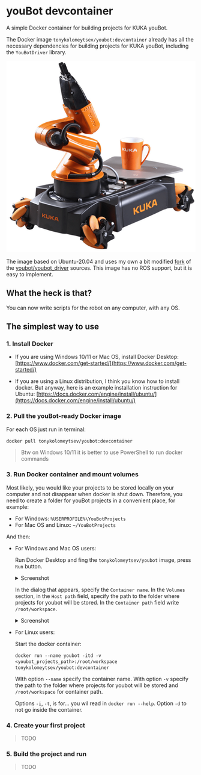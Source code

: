 # youBot devcontainer

A simple Docker container for building projects for KUKA youBot. 

The Docker image `tonykolomeytsev/youbot:devcontainer` already has all the necessary dependencies for building projects for KUKA youBot, including the `YouBotDriver` library.

<p align="center">
    <img src="https://github.com/tonykolomeytsev/youbot_devcontainer/raw/master/media/robot.png">
</p>

The image based on Ubuntu-20.04 and uses my own a bit modified [fork](https://github.com/tonykolomeytsev/youbot_driver) of the [youbot/youbot_driver](https://github.com/youbot/youbot_driver) sources. This image has no ROS support, but it is easy to implement.

## What the heck is that?

You can now write scripts for the robot on any computer, with any OS.

## The simplest way to use

### 1. Install Docker

- If you are using Windows 10/11 or Mac OS, install Docker Desktop:
    [https://www.docker.com/get-started/](https://www.docker.com/get-started/)

- If you are using a Linux distribution, I think you know how to install docker. But anyway, here is an example installation instruction for Ubuntu: [https://docs.docker.com/engine/install/ubuntu/](https://docs.docker.com/engine/install/ubuntu/)

### 2. Pull the youBot-ready Docker image

For each OS just run in terminal:

```bash
docker pull tonykolomeytsev/youbot:devcontainer
```

> Btw on Windows 10/11 it is better to use PowerShell to run docker commands

### 3. Run Docker container and mount volumes

Most likely, you would like your projects to be stored locally on your computer and not disappear when docker is shut down. Therefore, you need to create a folder for youBot projects in a convenient place, for example:
- For Windows: `%USERPROFILE%\YouBotProjects`
- For Mac OS and Linux: `~/YouBotProjects`

And then:
- For Windows and Mac OS users:
    
    Run Docker Desktop and fing the `tonykolomeytsev/youbot` image, press `Run` button.
    <details>
    <summary>Screenshot</summary>

    ![Docker Desktop Images Tab](https://github.com/tonykolomeytsev/youbot_devcontainer/raw/master/media/screenshot1.png)

    </details>

    In the dialog that appears, specify the `Container name`. In the `Volumes` section, in the `Host path` field, specify the path to the folder where projects for youbot will be stored. In the `Container path` field write `/root/workspace`.

    <details>
    <summary>Screenshot</summary>

    ![Docker Desktop Images Tab](https://github.com/tonykolomeytsev/youbot_devcontainer/raw/master/media/screenshot2.png)
    
    </details>

- For Linux users:

    Start the docker container:
    ```
    docker run --name youbot -itd -v <youbot_projects_path>:/root/workspace tonykolomeytsev/youbot:devcontainer
    ```

    WIth option `--name` specify the container name. With option `-v` specify the path to the folder where projects for youbot will be stored and `/root/workspace` for container path. 
    
    Options `-i`, `-t`, is for... you wil read in `docker run --help`. Option `-d` to not go inside the container.

### 4. Create your first project

> TODO

### 5. Build the project and run

> TODO

